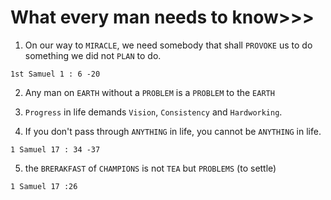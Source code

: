 # What every man needs to know>>>

1. On our way to `MIRACLE`, we need somebody that shall `PROVOKE` us to do something we did not `PLAN` to do. 
```
1st Samuel 1 : 6 -20
```
2. Any man on `EARTH` without a `PROBLEM` is a `PROBLEM` to the `EARTH`

3. `Progress` in life demands `Vision`, `Consistency` and `Hardworking`.

4. If you don't pass through `ANYTHING` in life, you cannot be `ANYTHING` in life.
```
1 Samuel 17 : 34 -37
```
5. the `BRERAKFAST` of `CHAMPIONS` is not `TEA` but `PROBLEMS` (to settle)
```
1 Samuel 17 :26
```
